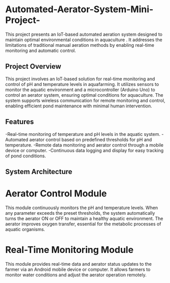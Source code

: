 # Automated-Aerator-System-Mini-Project-
This project presents an IoT-based automated aeration system designed to maintain optimal environmental conditions in aquaculture . It addresses the limitations of traditional manual aeration methods by enabling real-time monitoring and automatic control.
## Project Overview
This project involves an IoT-based solution for real-time monitoring and control of pH and temperature levels in aquafarming. It utilizes sensors to monitor the aquatic environment and a microcontroller (Arduino Uno) to control an aerator system, ensuring optimal conditions for aquaculture. The system supports wireless communication for remote monitoring and control, enabling efficient pond maintenance with minimal human intervention.
## Features

-Real-time monitoring of temperature and pH levels in the aquatic system.
-Automated aerator control based on predefined thresholds for pH and temperature.
-Remote data monitoring and aerator control through a mobile device or computer.
-Continuous data logging and display for easy tracking of pond conditions.

## System Architecture
# Aerator Control Module
This module continuously monitors the pH and temperature levels. When any parameter exceeds the preset thresholds, the system automatically turns the aerator ON or OFF to maintain a healthy aquatic environment. The aerator improves oxygen transfer, essential for the metabolic processes of aquatic organisms.
# Real-Time Monitoring Module
This module provides real-time data and aerator status updates to the farmer via an Android mobile device or computer. It allows farmers to monitor water conditions and adjust the aerator operation remotely.
